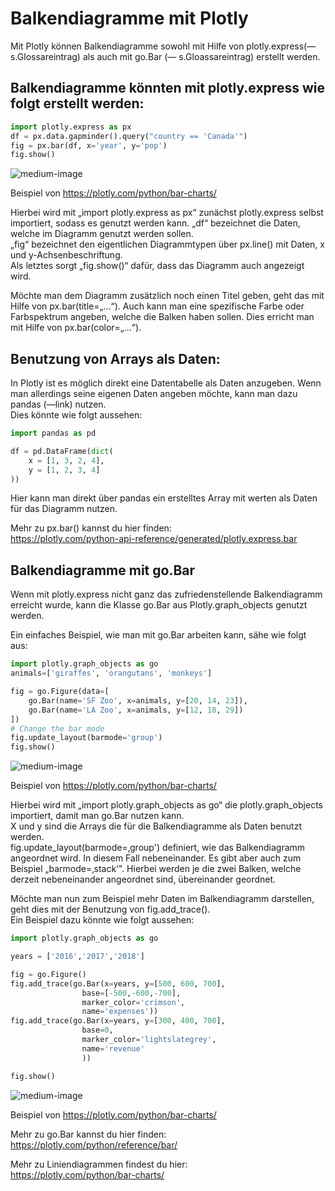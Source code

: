 #  Balkendiagramme mit Plotly

Mit Plotly können Balkendiagramme sowohl mit Hilfe von plotly.express(—s.Glossareintrag) als auch mit go.Bar (— s.Gloassareintrag) erstellt werden.

## Balkendiagramme könnten mit plotly.express wie folgt erstellt werden:

```python
import plotly.express as px
df = px.data.gapminder().query("country == 'Canada'")
fig = px.bar(df, x='year', y='pop')
fig.show()
```

![medium-image][easyBarPlot]

Beispiel von https://plotly.com/python/bar-charts/

Hierbei wird mit „import plotly.express as px“ zunächst plotly.express selbst importiert, sodass es genutzt werden kann.
„df“ bezeichnet die Daten, welche im Diagramm genutzt werden sollen.<br>
„fig“ bezeichnet den eigentlichen Diagrammtypen über px.line() mit Daten, x und y-Achsenbeschriftung.<br>
Als letztes sorgt „fig.show()“ dafür, dass das Diagramm auch angezeigt wird.<br>

Möchte man dem Diagramm zusätzlich noch einen Titel geben, geht das mit Hilfe von px.bar(title=„…“). Auch kann man eine spezifische Farbe oder Farbspektrum angeben, welche die Balken haben sollen. Dies erricht man mit Hilfe von px.bar(color=„…“).

## Benutzung von Arrays als Daten:

In Plotly ist es möglich direkt eine Datentabelle als Daten anzugeben. Wenn man allerdings seine eigenen Daten angeben möchte, kann man dazu pandas (—link) nutzen.<br>
Dies könnte wie folgt aussehen:

```python
import pandas as pd

df = pd.DataFrame(dict(
    x = [1, 3, 2, 4],
    y = [1, 2, 3, 4]
))
```

Hier kann man direkt über pandas ein erstelltes Array mit werten als Daten für das Diagramm nutzen.

Mehr zu px.bar() kannst du hier finden: <br>
https://plotly.com/python-api-reference/generated/plotly.express.bar

## Balkendiagramme mit go.Bar

Wenn mit plotly.express nicht ganz das zufriedenstellende Balkendiagramm erreicht wurde, kann die Klasse go.Bar aus Plotly.graph_objects genutzt werden.

Ein einfaches Beispiel, wie man mit go.Bar arbeiten kann, sähe wie folgt aus:

```python
import plotly.graph_objects as go
animals=['giraffes', 'orangutans', 'monkeys']

fig = go.Figure(data=[
    go.Bar(name='SF Zoo', x=animals, y=[20, 14, 23]),
    go.Bar(name='LA Zoo', x=animals, y=[12, 18, 29])
])
# Change the bar mode
fig.update_layout(barmode='group')
fig.show()
```
![medium-image][twoBarPlot]

Beispiel von https://plotly.com/python/bar-charts/

Hierbei wird mit „import plotly.graph_objects as go“ die plotly.graph_objects importiert, damit man go.Bar nutzen kann.<br>
X und y sind die Arrays die für die Balkendiagramme als Daten benutzt werden.<br>
fig.update_layout(barmode=‚group') definiert, wie das Balkendiagramm angeordnet wird. In diesem Fall nebeneinander. Es gibt aber auch zum Beispiel „barmode=‚stack‘". Hierbei werden je die zwei Balken, welche derzeit nebeneinander angeordnet sind, übereinander geordnet.<br>

Möchte man nun zum Beispiel mehr Daten im Balkendiagramm darstellen, geht dies mit der Benutzung von fig.add_trace().<br>
Ein Beispiel dazu könnte wie folgt aussehen:

```python
import plotly.graph_objects as go

years = ['2016','2017','2018']

fig = go.Figure()
fig.add_trace(go.Bar(x=years, y=[500, 600, 700],
                base=[-500,-600,-700],
                marker_color='crimson',
                name='expenses'))
fig.add_trace(go.Bar(x=years, y=[300, 400, 700],
                base=0,
                marker_color='lightslategrey',
                name='revenue'
                ))

fig.show()
```

![medium-image][moreBarPlots]

Beispiel von https://plotly.com/python/bar-charts/


Mehr zu go.Bar kannst du hier finden: <br>
https://plotly.com/python/reference/bar/

Mehr zu Liniendiagrammen findest du hier: <br>
https://plotly.com/python/bar-charts/

[easyBarPlot]: assets/sortierroboter/hint_files/img/easyBarPlot.png
[twoBarPlot]: assets/sortierroboter/hint_files/img/twoBarPlot.png
[moreBarPlots]: assets/sortierroboter/hint_files/img/moreBarPlots.png
